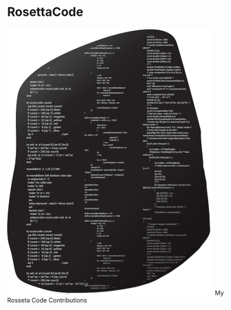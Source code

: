 # RosettaCode
[![The Stone of Rosetta in Code](rosettacode.png)](http://rosettacode.org)
My Rosseta Code Contributions

